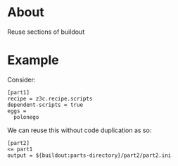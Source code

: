 # About

Reuse sections of buildout

# Example

Consider:
```
[part1]
recipe = z3c.recipe.scripts
dependent-scripts = true
eggs = 
  polonego
```

We can reuse this without code duplication as so:

```
[part2]
<= part1
output = ${buildout:parts-directory}/part2/part2.ini
```
